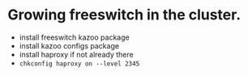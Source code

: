 # Growing freeswitch in the cluster.

* install freeswitch kazoo package
* install kazoo configs package
* install haproxy if not already there
* ```chkconfig haproxy on --level 2345```
